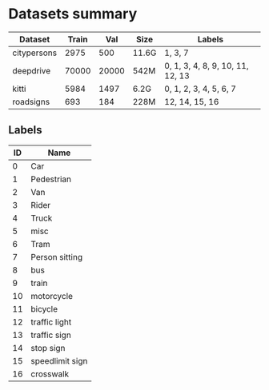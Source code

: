 # Datasets summary

| Dataset     | Train | Val   | Size  | Labels                           |
| ----------- | ----- | ----- | ----- | -------------------------------- |
| citypersons | 2975  | 500   | 11.6G | 1, 3, 7                          |
| deepdrive   | 70000 | 20000 | 542M  | 0, 1, 3, 4, 8, 9, 10, 11, 12, 13 |
| kitti       | 5984  | 1497  | 6.2G  | 0, 1, 2, 3, 4, 5, 6, 7           |
| roadsigns   | 693   | 184   | 228M  | 12, 14, 15, 16                   |

## Labels

| ID  | Name            |
| --- | --------------- |
| 0   | Car             |
| 1   | Pedestrian      |
| 2   | Van             |
| 3   | Rider           |
| 4   | Truck           |
| 5   | misc            |
| 6   | Tram            |
| 7   | Person sitting  |
| 8   | bus             |
| 9   | train           |
| 10  | motorcycle      |
| 11  | bicycle         |
| 12  | traffic light   |
| 13  | traffic sign    |
| 14  | stop sign       |
| 15  | speedlimit sign |
| 16  | crosswalk       |